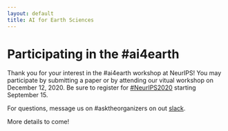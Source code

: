 ```yaml
---
layout: default
title: AI for Earth Sciences
---
```


# Participating in the #ai4earth

Thank you for your interest in the #ai4earth workshop at NeurIPS! You may participate by submitting a paper or by attending our vitual workshop on December 12, 2020. Be sure to register for [#NeurIPS2020](https://nips.cc/Register/view-registration) starting September 15. 

For questions, message us on #asktheorganizers on out [slack](https://join.slack.com/t/ai4earth/shared_invite/zt-e30wpddc-lVNgNthtO_HYQOmR0Id~yQ). 

More details to come!  
